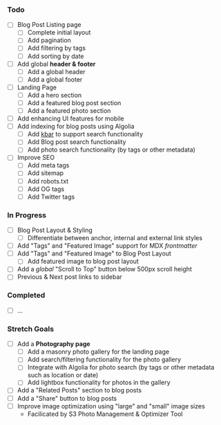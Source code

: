 ### Todo

- [ ] Blog Post Listing page
  - [ ] Complete initial layout
  - [ ] Add pagination
  - [ ] Add filtering by tags
  - [ ] Add sorting by date
- [ ] Add global **header & footer**
  - [ ] Add a global header
  - [ ] Add a global footer
- [ ] Landing Page
  - [ ] Add a hero section
  - [ ] Add a featured blog post section
  - [ ] Add a featured photo section
- [ ] Add enhancing UI features for mobile
- [ ] Add indexing for blog posts using Algolia
  - [ ] Add [kbar](https://github.com/timc1/kbar) to support search functionality
  - [ ] Add Blog post search functionality
  - [ ] Add photo search functionality (by tags or other metadata)
- [ ] Improve SEO
  - [ ] Add meta tags
  - [ ] Add sitemap
  - [ ] Add robots.txt
  - [ ] Add OG tags
  - [ ] Add Twitter tags

### In Progress

- [ ] Blog Post Layout & Styling
  - [ ] Differentiate between anchor, internal and external link styles
- [ ] Add "Tags" and "Featured Image" support for MDX _frontmatter_
- [ ] Add "Tags" and "Featured Image" to Blog Post Layout
  - [ ] Add featured image to blog post layout
- [ ] Add a _global_ "Scroll to Top" button below 500px scroll height
- [ ] Previous & Next post links to sidebar

### Completed

- [ ] ...

### Stretch Goals

- [ ] Add a **Photography page**
  - [ ] Add a masonry photo gallery for the landing page
  - [ ] Add search/filtering functionality for the photo gallery
  - [ ] Integrate with Algolia for photo search (by tags or other metadata such as location or date)
  - [ ] Add lightbox functionality for photos in the gallery
- [ ] Add a "Related Posts" section to blog posts
- [ ] Add a "Share" button to blog posts
- [ ] Improve image optimization using "large" and "small" image sizes
  - Facilicated by S3 Photo Management & Optimizer Tool

